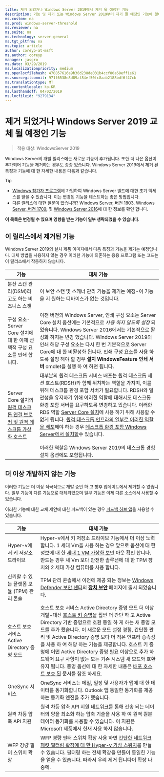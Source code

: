 ```yaml
---
title: 제거 되었거나 Windows Server 2019에서 제거 될 예정인 기능
description: 기능 및 제거 또는 Windows Server 2019부터 제거 될 예정인 기능에 알아봅니다.
ms.custom: na
ms.prod: windows-server-threshold
ms.reviewer: na
ms.suite: na
ms.technology: server-general
ms.tgt_pltfrm: na
ms.topic: article
author: coreyp-at-msft
ms.author: coreyp
manager: jasgro
ms.date: 03/29/2019
ms.localizationpriority: medium
ms.openlocfilehash: 470857616a9b36d238de031b4ccf80a68eff1e61
ms.sourcegitcommit: 971f6538e8d89af84ef50fc8aab2188bdf6f47cb
ms.translationtype: MT
ms.contentlocale: ko-KR
ms.lasthandoff: 04/02/2019
ms.locfileid: "9279134"
---
```

# <a name="features-removed-or-planned-for-replacement-starting-windows-server-2019"></a>제거 되었거나 Windows Server 2019 교체 될 예정인 기능

>적용 대상: WindowsServer 2019

Windows Server의 개별 릴리스에는 새로운 기능이 추가됩니다. 또한 더 나은 옵션이 추가되어 기능을 제거하는 경우도 종종 있습니다. Windows Server 2019에서 제거 된 특징과 기능에 대 한 자세한 내용은 다음과 같습니다.   

> [!TIP]
> - [Windows 참가자 프로그램](https://insider.windows.com)에 가입하여 Windows Server 빌드에 대한 초기 액세스를 얻을 수 있습니다. 이는 변경된 기능을 테스트하는 좋은 방법입니다.
> - 다른 릴리스에 대한 질문이 있습니까? [Windows Server, 버전 1803](../get-started/windows-server-1803-removed-features.md), [Windows Server, 버전 1709](../get-started/removed-features-1709.md), 및 [Windows Server 2016](../get-started/deprecated-features.md)에 대 한 정보를 확인 합니다.

**이 목록은 변경될 수 있으며 영향을 받는 기능이 일부 생략되었을 수 있습니다.** 

## <a name="features-we-removed-in-this-release"></a>이 릴리스에서 제거된 기능

Windows Server 2019의 설치 제품 이미지에서 다음 특징과 기능을 제거는 예정입니다. 대체 방법을 사용하지 않는 경우 이러한 기능에 의존하는 응용 프로그램 또는 코드는 이 릴리스에서 작동하지 않습니다.   

|기능    |대체 기능|
|-----------|--------------------
|분산 스캔 관리(DSM)라고도 하는 비즈니스 스캔|이 보안 스캔 및 스캐너 관리 기능을 제거는 예정-이 기능을 지 원하는 디바이스가 없는 것입니다.|
|구성 요소-Server Core 설치에 대 한 이제 선택적 구성 요소를 인쇄 합니다.|이전 버전의 Windows Server, 인쇄 구성 요소는 Server Core 설치 옵션에는 기본적으로 *사용 하지 않도록 설정* 되었습니다. Windows Server 2016에서는 기본적으로 활성화 하지는 변경 했습니다. Windows Server 2019의 인쇄 해당 구성 요소는 다시 한 번 기본적으로 Server Core에 대 한 비활성화 됩니다. 인쇄 구성 요소를 사용 하도록 설정 해야 할 경우 **설치 WindowsFeature 인쇄 서버** cmdlet을 실행 하 여 하면 됩니다.|
|Server Core 설치의 [원격 데스크톱 연결 브로커 및 원격 데스크톱 가상화 호스트](../remote/remote-desktop-services/desktop-hosting-service.md)|대부분의 원격 데스크톱 서비스 배포는 원격 데스크톱 세션 호스트(RDSH)와 함께 위치하는 역할을 가지며, 이를 위해 데스크톱 환경 포함 서버가 필요합니다. RDSH와 일관성을 유지하기 위해 이러한 역할에 대해서도 데스크톱 환경 포함 서버를 요구하도록 변경하고 있습니다. 이러한 RDS 역할 [Server Core 설치](../administration/server-core/what-is-server-core.md)에 사용 하기 위해 사용할 수 없게 됩니다. [원격 데스크톱 인프라의 일부로 이러한 역할을 배포](../remote/remote-desktop-services/rds-deploy-infrastructure.md)해야 하는 경우 [데스크톱 환경 포함 Windows Server에서 설치할](../get-started/getting-started-with-server-with-desktop-experience.md)수 있습니다. <br/><br/>이러한 역할은 Windows Server 2019의 데스크톱 경험 설치 옵션에도 포함됩니다. |



## <a name="features-were-no-longer-developing"></a>더 이상 개발하지 않는 기능

이러한 기능은 더 이상 적극적으로 개발 중인 하 고 향후 업데이트에서 제거할 수 없습니다. 일부 기능이 다른 기능으로 대체되었으며 일부 기능은 이제 다른 소스에서 사용할 수 있습니다. 

이러한 기능에 대한 교체 제안에 대한 피드백이 있는 경우 [피드백 허브 앱](https://support.microsoft.com/help/4021566/windows-10-send-feedback-to-microsoft-with-feedback-hub-app)을 사용할 수 있습니다. 

|기능    |대체 기능|
|-----------|---------------------|
|Hyper-v에서 키 저장소 드라이브|Hyper-v에서 키 저장소 드라이브 기능에서 더 이상 노력 합니다. 1 세대 Vm을 사용 하는 경우 앞으로 옵션에 대 한 정보에 대 한 [세대 1 VM 가상화 보안](https://docs.microsoft.com/windows-server/virtualization/hyper-v/learn-more/generation-1-virtual-machine-security-settings-for-hyper-v) 아웃 확인 합니다. 만드는 경우 새 Vm 보다 안전한 솔루션에 대 한 TPM 장치와 2 세대 가상 컴퓨터를 사용 합니다. |
|신뢰할 수 있는 플랫폼 모듈 (TPM) 관리 콘솔|TPM 관리 콘솔에서 이전에 제공 되는 정보는 [Windows Defender 보안 센터](https://docs.microsoft.com/windows/security/threat-protection/windows-defender-security-center/windows-defender-security-center)의 [**장치 보안**](https://docs.microsoft.com/windows/security/threat-protection/windows-defender-security-center/wdsc-device-security) 페이지에 출시 되었습니다.|
|호스트 보호 서비스 Active Directory 증명 모드|호스트 보호 서비스 Active Directory 증명 모드 더 이상 개발-대신 [호스트 키 증명](../security/guarded-fabric-shielded-vm/guarded-fabric-create-host-key.md)을 훨씬 더 간단 하 고 Active Directory 기반 증명으로 호환 동일 하 게 하는 새 증명 모드를 추가 했습니다.  이 새로운 모드 설정 경험, 간단한 관리 및 Active Directory 증명 보다 더 적은 인프라 종속성을 사용 하 여 해당 하는 기능을 제공합니다. 호스트 키 증명에 어떤 Active Directory 증명 필요 이상으로 추가 하드웨어 요구 사항이 없는 모든 기존 시스템 새 모드와 호환 유지 됩니다. 증명 옵션에 대 한 자세한 내용은 [배포 호스트 보호 된](../security/guarded-fabric-shielded-vm/guarded-fabric-configure-hgs-with-authorized-hyper-v-hosts.md) 문서를 참조 하세요.|
|OneSync 서비스|OneSync 서비스는 메일, 일정 및 사용자가 앱에 대 한 데이터를 동기화합니다. Outlook 앱 동일한 동기화를 제공 하는 동기화 엔진을 추가 했습니다.|
|원격 차등 압축 API 지원|원격 차등 압축 API 지원 네트워크를 통해 전송 되는 데이터의 양을 최소화 하는 압축 기술을 사용 하 여 원격 원본 데이터 동기화를 사용할 수 있습니다. 이 지원은 Microsoft 제품에서 현재 사용 하지 않습니다.|
|WFP 경량 필터 스위치 확장|WFP 경량 필터 스위치 확장 사용 하면 [간단한 네트워크 패킷 필터링 확장에 대 한 Hyper-v 가상 스위치](https://docs.microsoft.com/en-us/windows-hardware/drivers/network/using-virtual-switch-filtering)를 만들 수 있습니다. 필터링 하는 전체 확장을 만들어 동일한 기능을 얻을 수 있습니다. 따라서 우리 제거 됩니다이 확장 나중에.|

